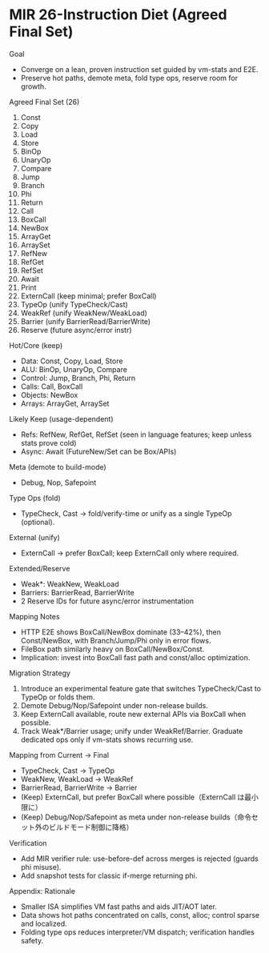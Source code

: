 # MIR 26-Instruction Diet (Agreed Final Set)

Goal
- Converge on a lean, proven instruction set guided by vm-stats and E2E.
- Preserve hot paths, demote meta, fold type ops, reserve room for growth.

Agreed Final Set (26)
1) Const
2) Copy
3) Load
4) Store
5) BinOp
6) UnaryOp
7) Compare
8) Jump
9) Branch
10) Phi
11) Return
12) Call
13) BoxCall
14) NewBox
15) ArrayGet
16) ArraySet
17) RefNew
18) RefGet
19) RefSet
20) Await
21) Print
22) ExternCall (keep minimal; prefer BoxCall)
23) TypeOp (unify TypeCheck/Cast)
24) WeakRef (unify WeakNew/WeakLoad)
25) Barrier (unify BarrierRead/BarrierWrite)
26) Reserve (future async/error instr)

Hot/Core (keep)
- Data: Const, Copy, Load, Store
- ALU: BinOp, UnaryOp, Compare
- Control: Jump, Branch, Phi, Return
- Calls: Call, BoxCall
- Objects: NewBox
- Arrays: ArrayGet, ArraySet

Likely Keep (usage-dependent)
- Refs: RefNew, RefGet, RefSet (seen in language features; keep unless stats prove cold)
- Async: Await (FutureNew/Set can be Box/APIs)

Meta (demote to build-mode)
- Debug, Nop, Safepoint

Type Ops (fold)
- TypeCheck, Cast → fold/verify-time or unify as a single TypeOp (optional).

External (unify)
- ExternCall → prefer BoxCall; keep ExternCall only where required.

Extended/Reserve
- Weak*: WeakNew, WeakLoad
- Barriers: BarrierRead, BarrierWrite
- 2 Reserve IDs for future async/error instrumentation

Mapping Notes
- HTTP E2E shows BoxCall/NewBox dominate (33–42%), then Const/NewBox, with Branch/Jump/Phi only in error flows.
- FileBox path similarly heavy on BoxCall/NewBox/Const.
- Implication: invest into BoxCall fast path and const/alloc optimization.

Migration Strategy
1) Introduce an experimental feature gate that switches TypeCheck/Cast to TypeOp or folds them.
2) Demote Debug/Nop/Safepoint under non-release builds.
3) Keep ExternCall available, route new external APIs via BoxCall when possible.
4) Track Weak*/Barrier usage; unify under WeakRef/Barrier. Graduate dedicated ops only if vm-stats shows recurring use.

Mapping from Current → Final
- TypeCheck, Cast → TypeOp
- WeakNew, WeakLoad → WeakRef
- BarrierRead, BarrierWrite → Barrier
- (Keep) ExternCall, but prefer BoxCall where possible（ExternCall は最小限に）
- (Keep) Debug/Nop/Safepoint as meta under non-release builds（命令セット外のビルドモード制御に降格）

Verification
- Add MIR verifier rule: use-before-def across merges is rejected (guards phi misuse).
- Add snapshot tests for classic if-merge returning phi.

Appendix: Rationale
- Smaller ISA simplifies VM fast paths and aids JIT/AOT later.
- Data shows hot paths concentrated on calls, const, alloc; control sparse and localized.
- Folding type ops reduces interpreter/VM dispatch; verification handles safety.
